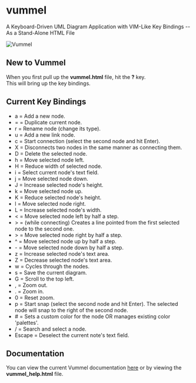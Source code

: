 # vummel
A Keyboard-Driven UML Diagram Application with VIM-Like Key Bindings -- As a Stand-Alone HTML File

![Vummel](https://worldweaver.infinityfreeapp.com/vummel.jpg)

## New to Vummel
When you first pull up the **vummel.html** file, hit the **?** key.\
This will bring up the key bindings.

## Current Key Bindings

* a = Add a new node.
* = = Duplicate current node.
* r = Rename node (change its type).
* u = Add a new link node.
* c = Start connection (select the second node and hit Enter).
* X = Disconnects two nodes in the same manner as connecting them.
* D = Delete the selected node.
* h = Move selected node left.
* H = Reduce width of selected node.
* i = Select current node's text field.
* j = Move selected node down.
* J = Increase selected node's height.
* k = Move selected node up.
* K = Reduce selected node's height.
* l = Move selected node right.
* L = Increase selected node's width.
* &lt; = Move selected node left by half a step.
* &gt; = (while connecting) Creates a line pointed from the first selected node to the second one.
* &gt; = Move selected node right by half a step.
* &#94; = Move selected node up by half a step.
* &#45; = Move selected node down by half a step.
* z = Increase selected node's text area.
* Z = Decrease selected node's text area.
* w = Cycles through the nodes.
* s = Save the current diagram.
* G = Scroll to the top left.
* , = Zoom out.
* . = Zoom in.
* 0 = Reset zoom.
* p = Start snap (select the second node and hit Enter). The selected node will snap to the right of the second node.
* &#35; = Sets a custom color for the node OR manages existing color 'palettes'.
* / = Search and select a node.
* Escape = Deselect the current note's text field.

## Documentation
You can view the current Vummel documentation [here](https://vummel.tiddlyhost.com)
or by viewing the **vummel_help.html** file.
